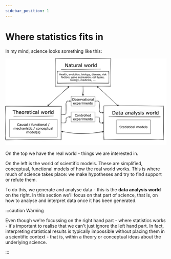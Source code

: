 ```yaml
---
sidebar_position: 1
---
```


# Where statistics fits in

In my mind, science looks something like this:

![img](../regression_modelling/images/three_worlds.png)

On the top we have the real world - things we are interested in.

On the left is the world of scientific models.  These are simplified, conceptual, functional models of how the real
world works.  This is where much of science takes place: we make hypotheses and try to find support or refute them.

To do this, we generate and analyse data - this is the **data analysis world** on the right.  In this section we'll
focus on that part of science, that is, on how to analyse and interpret data once it has been generated.  

:::caution Warning

Even though we're focussing on the right hand part - where statistics works - it's important to realise that we can't
just ignore the left hand part.  In fact, interpreting statistical results is typically impossible without placing them
in a scientific context - that is, within a theory or conceptual ideas about the underlying science.

:::

